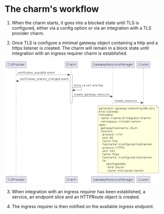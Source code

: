 # The charm's workflow
1. When the charm starts, it goes into a blocked state until TLS is configured, either via a config option or via an integration with a TLS provider charm.

2. Once TLS is configure a minimal gateway object containing a http and a https listener is created. The charm will remain in a block state until integration with an ingress requirer charm is established.

![create_gateway_resource](https://github.com/canonical/gateway-api-integrator-operator/blob/onboard_discourse_gatekeeper/docs/assets/create_gateway_resource.png?raw=true")

3. When integration with an ingress requirer has been established, a service, an endpoint slice and an HTTPRoute object is created.

4. The ingress requirer is then notified on the available ingress endpoint.
